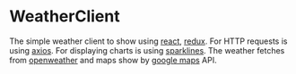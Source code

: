 # WeatherClient

The simple weather client to show using [react], [redux].
For HTTP requests is using [axios].
For displaying charts is using [sparklines].
The weather fetches from [openweather] and maps show by [google maps] API.

[react]: <https://reactjs.org>
[redux]: <https://redux.js.org/introduction>
[axios]: <https://github.com/axios/axios>
[sparklines]: <https://github.com/borisyankov/react-sparklines>
[openweather]: <https://www.openweathermap.org>
[google maps]: <https://developers.google.com/maps/documentation/javascript>
